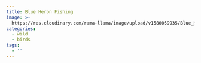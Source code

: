 ```yaml
---
title: Blue Heron Fishing
image: >-
  https://res.cloudinary.com/rama-llama/image/upload/v1580059935/Blue_Heron_Fishing_w16iuu.jpg
categories:
  - wild
  - birds
tags:
  - ''
---
```


